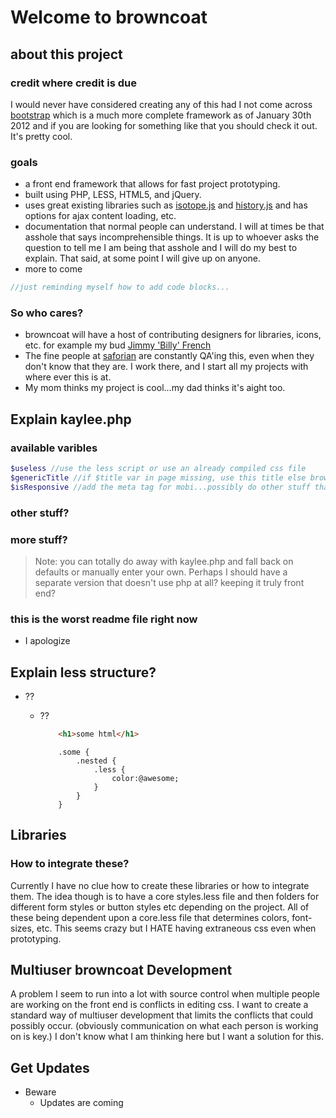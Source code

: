 Welcome to browncoat
==================


## about this project

### credit where credit is due

I would never have considered creating any of this had I not come across [bootstrap](http://twitter.github.com/bootstrap/index.html) which is a much more complete framework as of January 30th 2012 and if you are looking for something like that you should check it out. It's pretty cool.

### goals

- a front end framework that allows for fast project prototyping.
- built using PHP, LESS, HTML5, and jQuery. 
- uses great existing libraries such as [isotope.js](http://isotope.metafizzy.co/) and [history.js]( https://github.com/balupton/History.js/) and has options for ajax content loading, etc.
- documentation that normal people can understand. I will at times be that asshole that says incomprehensible things. It is up to whoever asks the question to tell me I am being that asshole and I will do my best to explain. That said, at some point I will give up on anyone.
- more to come


``` javascript
//just reminding myself how to add code blocks...
```

### So who cares?
- browncoat will have a host of contributing designers for libraries, icons, etc. for example my bud [Jimmy 'Billy' French](http://billyfrench.com) 
- The fine people at [saforian](http://saforian.com) are constantly QA'ing this, even when they don't know that they are. I work there, and I start all my projects with where ever this is at.
- My mom thinks my project is cool...my dad thinks it's aight too.

## Explain kaylee.php

### available varibles

``` PHP
$useless //use the less script or use an already compiled css file
$genericTitle //if $title var in page missing, use this title else browncoat default is used
$isResponsive //add the meta tag for mobi...possibly do other stuff that I haven't decided yet
```
### other stuff?

### more stuff?

> Note: you can totally do away with kaylee.php and fall back on defaults or manually enter your own. Perhaps I should have a separate version that doesn't use php at all? keeping it truly front end?




### this is the worst readme file right now

- I apologize


## Explain less structure?


- ??

	- ??

		``` html
			<h1>some html</h1>
		```
		``` less
			.some {
				.nested {
					.less {
						color:@awesome;
					}
				}
			}
		```

## Libraries

### How to integrate these?

Currently I have no clue how to create these libraries or how to integrate them. The idea though is to have a core styles.less file and then folders for different form styles or button styles etc depending on the project. All of these being dependent upon a core.less file that determines colors, font-sizes, etc. This seems crazy but I HATE having extraneous css even when prototyping.

## Multiuser browncoat Development

A problem I seem to run into a lot with source control when multiple people are working on the front end is conflicts in editing css. I want to create a standard way of multiuser development that limits the conflicts that could possibly occur. (obviously communication on what each person is working on is key.) I don't know what I am thinking here but I want a solution for this.

## Get Updates

- Beware
	- Updates are coming


